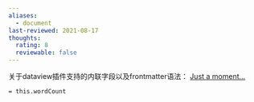 ```yaml
---
aliases:
  - document
last-reviewed: 2021-08-17
thoughts:
  rating: 8
  reviewable: false
---
```


关于dataview插件支持的内联字段以及frontmatter语法：
[Just a moment...](https://claude.ai/share/a77c36eb-6b95-47ea-881d-9297aabc6fe7)

```dataview
= this.wordCount
```
